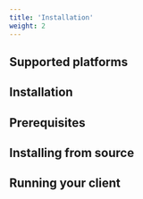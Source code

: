 ```yaml
---
title: 'Installation'
weight: 2
---
```


## Supported platforms

## Installation

## Prerequisites

## Installing from source

## Running your client
